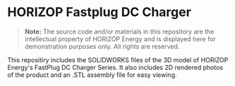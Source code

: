 # HORIZOP Fastplug DC Charger

> **Note:** The source code and/or materials in this repository are the intellectual property of HORIZOP Energy and is displayed here for demonstration purposes only. All rights are reserved.

This repositiry includes the SOLIDWORKS files of the 3D model of HORIZOP Energy's FastPlug DC Charger Series. It also includes 2D rendered photos of the product and an .STL assembly file for easy viewing.



